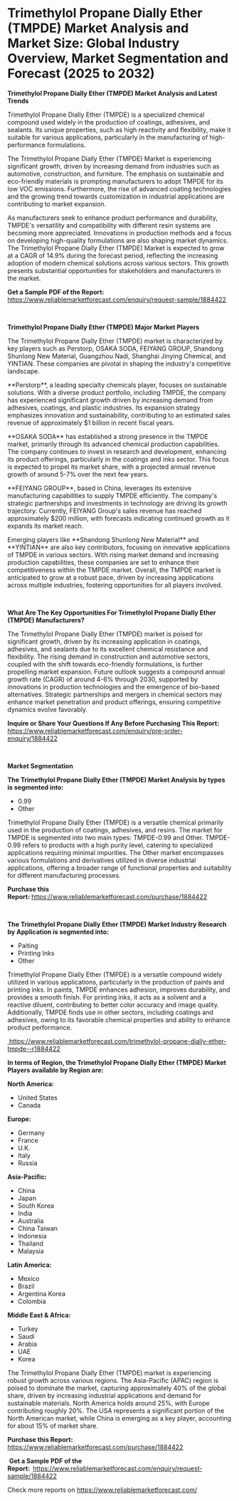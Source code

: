 <p><h1>Trimethylol Propane Dially Ether (TMPDE) Market Analysis and Market Size: Global Industry Overview, Market Segmentation and Forecast (2025 to 2032)</h1></p><p><strong>Trimethylol Propane Dially Ether (TMPDE) Market Analysis and Latest Trends</strong></p>
<p><p>Trimethylol Propane Dially Ether (TMPDE) is a specialized chemical compound used widely in the production of coatings, adhesives, and sealants. Its unique properties, such as high reactivity and flexibility, make it suitable for various applications, particularly in the manufacturing of high-performance formulations.</p><p>The Trimethylol Propane Dially Ether (TMPDE) Market is experiencing significant growth, driven by increasing demand from industries such as automotive, construction, and furniture. The emphasis on sustainable and eco-friendly materials is prompting manufacturers to adopt TMPDE for its low VOC emissions. Furthermore, the rise of advanced coating technologies and the growing trend towards customization in industrial applications are contributing to market expansion.</p><p>As manufacturers seek to enhance product performance and durability, TMPDE's versatility and compatibility with different resin systems are becoming more appreciated. Innovations in production methods and a focus on developing high-quality formulations are also shaping market dynamics. The Trimethylol Propane Dially Ether (TMPDE) Market is expected to grow at a CAGR of 14.9% during the forecast period, reflecting the increasing adoption of modern chemical solutions across various sectors. This growth presents substantial opportunities for stakeholders and manufacturers in the market.</p></p>
<p><strong>Get a Sample PDF of the Report:&nbsp;</strong> <a href="https://www.reliablemarketforecast.com/enquiry/request-sample/1884422?utm_campaign=2193&utm_medium=2&utm_source=Github&utm_content=ia&utm_term=04022025&utm_id=trimethylol-propane-dially-ether-tmpde">https://www.reliablemarketforecast.com/enquiry/request-sample/1884422</a></p>
<p>&nbsp;</p>
<p><strong>Trimethylol Propane Dially Ether (TMPDE) Major Market Players</strong></p>
<p><p>The Trimethylol Propane Dially Ether (TMPDE) market is characterized by key players such as Perstorp, OSAKA SODA, FEIYANG GROUP, Shandong Shunlong New Material, Guangzhou Nadi, Shanghai Jinying Chemical, and YINTIAN. These companies are pivotal in shaping the industry's competitive landscape.</p><p>**Perstorp**, a leading specialty chemicals player, focuses on sustainable solutions. With a diverse product portfolio, including TMPDE, the company has experienced significant growth driven by increasing demand from adhesives, coatings, and plastic industries. Its expansion strategy emphasizes innovation and sustainability, contributing to an estimated sales revenue of approximately $1 billion in recent fiscal years.</p><p>**OSAKA SODA** has established a strong presence in the TMPDE market, primarily through its advanced chemical production capabilities. The company continues to invest in research and development, enhancing its product offerings, particularly in the coatings and inks sector. This focus is expected to propel its market share, with a projected annual revenue growth of around 5-7% over the next few years.</p><p>**FEIYANG GROUP**, based in China, leverages its extensive manufacturing capabilities to supply TMPDE efficiently. The company's strategic partnerships and investments in technology are driving its growth trajectory. Currently, FEIYANG Group's sales revenue has reached approximately $200 million, with forecasts indicating continued growth as it expands its market reach.</p><p>Emerging players like **Shandong Shunlong New Material** and **YINTIAN** are also key contributors, focusing on innovative applications of TMPDE in various sectors. With rising market demand and increasing production capabilities, these companies are set to enhance their competitiveness within the TMPDE market. Overall, the TMPDE market is anticipated to grow at a robust pace, driven by increasing applications across multiple industries, fostering opportunities for all players involved.</p></p>
<p>&nbsp;</p>
<p><strong>What Are The Key Opportunities For Trimethylol Propane Dially Ether (TMPDE) Manufacturers?</strong></p>
<p><p>The Trimethylol Propane Dially Ether (TMPDE) market is poised for significant growth, driven by its increasing application in coatings, adhesives, and sealants due to its excellent chemical resistance and flexibility. The rising demand in construction and automotive sectors, coupled with the shift towards eco-friendly formulations, is further propelling market expansion. Future outlook suggests a compound annual growth rate (CAGR) of around 4-6% through 2030, supported by innovations in production technologies and the emergence of bio-based alternatives. Strategic partnerships and mergers in chemical sectors may enhance market penetration and product offerings, ensuring competitive dynamics evolve favorably.</p></p>
<p><strong>Inquire or Share Your Questions If Any Before Purchasing This Report:</strong> <a href="https://www.reliablemarketforecast.com/enquiry/pre-order-enquiry/1884422?utm_campaign=2193&utm_medium=2&utm_source=Github&utm_content=ia&utm_term=04022025&utm_id=trimethylol-propane-dially-ether-tmpde">https://www.reliablemarketforecast.com/enquiry/pre-order-enquiry/1884422</a></p>
<p>&nbsp;</p>
<p><strong>Market Segmentation</strong></p>
<p><strong>The Trimethylol Propane Dially Ether (TMPDE) Market Analysis by types is segmented into:</strong></p>
<p><ul><li>0.99</li><li>Other</li></ul></p>
<p><p>Trimethylol Propane Dially Ether (TMPDE) is a versatile chemical primarily used in the production of coatings, adhesives, and resins. The market for TMPDE is segmented into two main types: TMPDE-0.99 and Other. TMPDE-0.99 refers to products with a high purity level, catering to specialized applications requiring minimal impurities. The Other market encompasses various formulations and derivatives utilized in diverse industrial applications, offering a broader range of functional properties and suitability for different manufacturing processes.</p></p>
<p><strong>Purchase this Report:&nbsp;</strong><a href="https://www.reliablemarketforecast.com/purchase/1884422?utm_campaign=2193&utm_medium=2&utm_source=Github&utm_content=ia&utm_term=04022025&utm_id=trimethylol-propane-dially-ether-tmpde">https://www.reliablemarketforecast.com/purchase/1884422</a></p>
<p>&nbsp;</p>
<p><strong>The Trimethylol Propane Dially Ether (TMPDE) Market Industry Research by Application is segmented into:</strong></p>
<p><ul><li>Paiting</li><li>Printing Inks</li><li>Other</li></ul></p>
<p><p>Trimethylol Propane Dially Ether (TMPDE) is a versatile compound widely utilized in various applications, particularly in the production of paints and printing inks. In paints, TMPDE enhances adhesion, improves durability, and provides a smooth finish. For printing inks, it acts as a solvent and a reactive diluent, contributing to better color accuracy and image quality. Additionally, TMPDE finds use in other sectors, including coatings and adhesives, owing to its favorable chemical properties and ability to enhance product performance.</p></p>
<p><a href="https://www.reliablemarketforecast.com/trimethylol-propane-dially-ether-tmpde--r1884422?utm_campaign=2193&utm_medium=2&utm_source=Github&utm_content=ia&utm_term=04022025&utm_id=trimethylol-propane-dially-ether-tmpde">&nbsp;https://www.reliablemarketforecast.com/trimethylol-propane-dially-ether-tmpde--r1884422</a></p>
<p><strong>In terms of Region, the Trimethylol Propane Dially Ether (TMPDE) Market Players available by Region are:</strong></p>
<p>
    <p> <strong> North America: </strong>
        <ul>
            <li>United States</li>
            <li>Canada</li>
        </ul>
        </p> 
    <p> <strong> Europe: </strong>
        <ul>
            <li>Germany</li>
            <li>France</li>
            <li>U.K.</li>
            <li>Italy</li>
            <li>Russia</li>
        </ul>
        </p> 
    <p> <strong> Asia-Pacific: </strong>
        <ul>
            <li>China</li>
            <li>Japan</li>
            <li>South Korea</li>
            <li>India</li>
            <li>Australia</li>
            <li>China Taiwan</li>
            <li>Indonesia</li>
            <li>Thailand</li>
            <li>Malaysia</li>
        </ul>
        </p> 
    <p> <strong> Latin America: </strong>
        <ul>
            <li>Mexico</li>
            <li>Brazil</li>
            <li>Argentina Korea</li>
            <li>Colombia</li>
        </ul>
        </p> 
    <p> <strong> Middle East & Africa: </strong>
        <ul>
            <li>Turkey</li>
            <li>Saudi</li>
            <li>Arabia</li>
            <li>UAE</li>
            <li>Korea</li>
        </ul>
    </p>
    </p>
<p><p>The Trimethylol Propane Dially Ether (TMPDE) market is experiencing robust growth across various regions. The Asia-Pacific (APAC) region is poised to dominate the market, capturing approximately 40% of the global share, driven by increasing industrial applications and demand for sustainable materials. North America holds around 25%, with Europe contributing roughly 20%. The USA represents a significant portion of the North American market, while China is emerging as a key player, accounting for about 15% of market share.</p></p>
<p><strong>Purchase this Report: </strong><a href="https://www.reliablemarketforecast.com/purchase/1884422?utm_campaign=2193&utm_medium=2&utm_source=Github&utm_content=ia&utm_term=04022025&utm_id=trimethylol-propane-dially-ether-tmpde">https://www.reliablemarketforecast.com/purchase/1884422</a></p>
<p>&nbsp;<strong>Get a Sample PDF of the Report:&nbsp;&nbsp;</strong><a href="https://www.reliablemarketforecast.com/enquiry/request-sample/1884422?utm_campaign=2193&utm_medium=2&utm_source=Github&utm_content=ia&utm_term=04022025&utm_id=trimethylol-propane-dially-ether-tmpde">https://www.reliablemarketforecast.com/enquiry/request-sample/1884422</a></p>
<p><strong></strong></p>
<p>Check more reports on <a href="https://www.reliablemarketforecast.com/?utm_campaign=2193&utm_medium=2&utm_source=Github&utm_content=ia&utm_term=04022025&utm_id=trimethylol-propane-dially-ether-tmpde">https://www.reliablemarketforecast.com/</a></p>